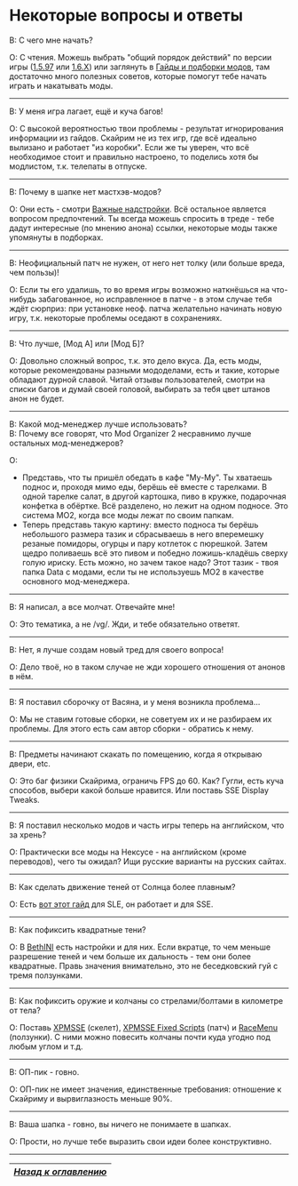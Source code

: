 # Некоторые вопросы и ответы

В: С чего мне начать?

О: С чтения. Можешь выбрать "общий порядок действий" по версии игры ([1.5.97](../01_Main_Info/03_Общий_порядок_действий_(1.5.97).md) или [1.6.Х](../01_Main_Info/03_Общий_порядок_действий_(1.6.X).md)) или заглянуть в [Гайды и подборки модов](../01_Main_Info/04_Гайды_и_подборки_модов.md), там достаточно много полезных советов, которые помогут тебе начать играть и накатывать моды.

------

В: У меня игра лагает, ещё и куча багов!

О: С высокой вероятностью твои проблемы - результат игнорирования информации из гайдов. Скайрим не из тех игр, где всё идеально вылизано и работает "из коробки". Если же ты уверен, что всё необходимое стоит и правильно настроено, то поделись хотя бы модлистом, т.к. телепаты в отпуске.

------

В: Почему в шапке нет мастхэв-модов?

О: Они есть - смотри [Важные надстройки](../01_Main_Info/02_Важные_надстройки.md). Всё остальное является вопросом предпочтений. Ты всегда можешь спросить в треде - тебе дадут интересные (по мнению анона) ссылки, некоторые моды также упомянуты в подборках.

------

В: Неофициальный патч не нужен, от него нет толку (или больше вреда, чем пользы)!

О: Если ты его удалишь, то во время игры возможно наткнёшься на что-нибудь забагованное, но исправленное в патче - в этом случае тебя ждёт сюрприз: при установке неоф. патча желательно начинать новую игру, т.к. некоторые проблемы оседают в сохранениях.

------

В: Что лучше, [Мод А] или [Мод Б]?

О: Довольно сложный вопрос, т.к. это дело вкуса. Да, есть моды, которые рекомендованы разными мододелами, есть и такие, которые обладают дурной славой. Читай отзывы пользователей, смотри на списки багов и думай своей головой, выбирать за тебя цвет штанов анон не будет.

------

В: Какой мод-менеджер лучше использовать?  
В: Почему все говорят, что Mod Organizer 2 несравнимо лучше остальных мод-менеджеров?

О:
+ Представь, что ты пришёл обедать в кафе "Му-Му". Ты хватаешь поднос и, проходя мимо еды, берёшь её вместе с тарелками. В одной тарелке салат, в другой картошка, пиво в кружке, подарочная конфетка в обёртке. Всё разделено, но лежит на одном подносе. Это система МО2, когда все моды лежат по своим папкам.  
+ Теперь представь такую картину: вместо подноса ты берёшь небольшого размера тазик и сбрасываешь в него вперемешку резаные помидоры, огурцы и пару котлеток с пюрешкой. Затем щедро поливаешь всё это пивом и победно ложишь-кладёшь сверху голую ириску. Есть можно, но зачем такое надо? Этот тазик - твоя папка Data с модами, если ты не используешь МО2 в качестве основного мод-менеджера.

------

В: Я написал, а все молчат. Отвечайте мне!

О: Это тематика, а не /vg/. Жди, и тебе обязательно ответят.

------

В: Нет, я лучше создам новый тред для своего вопроса!

О: Дело твоё, но в таком случае не жди хорошего отношения от анонов в нём.

------

В: Я поставил сборочку от Васяна, и у меня возникла проблема...

О: Мы не ставим готовые сборки, не советуем их и не разбираем их проблемы. Для этого есть сам автор сборки - обратись к нему.

------

В: Предметы начинают скакать по помещению, когда я открываю двери, etc.

О: Это баг физики Скайрима, ограничь FPS до 60. Как? Гугли, есть куча способов, выбери какой больше нравится. Или поставь SSE Display Tweaks.

------

В: Я поставил несколько модов и часть игры теперь на английском, что за хрень?

О: Практически все моды на Нексусе - на английском (кроме переводов), чего ты ожидал? Ищи русские варианты на русских сайтах.

------

В: Как сделать движение теней от Солнца более плавным?

О: Есть [вот этот гайд](http://forum.step-project.com/topic/9209-sun-shadow-transition-ini-settings) для SLE, он работает и для SSE.

------

В: Как пофиксить квадратные тени?

О: В [BethINI](https://www.nexusmods.com/skyrimspecialedition/mods/4875) есть настройки и для них. Если вкратце, то чем меньше разрешение теней и чем больше их дальность - тем они более квадратные. Правь значения внимательно, это не беседковский гуй с тремя ползунками.

------

В: Как пофиксить оружие и колчаны со стрелами/болтами в километре от тела?

О: Поставь [XPMSSE](https://www.nexusmods.com/skyrimspecialedition/mods/1988) (скелет), [XPMSSE Fixed Scripts](https://www.nexusmods.com/skyrimspecialedition/mods/44252) (патч) и [RaceMenu](https://www.nexusmods.com/skyrimspecialedition/mods/19080) (ползунки). С ними можно повесить колчаны почти куда угодно под любым углом и т.д.

------

В: ОП-пик - говно.

О: ОП-пик не имеет значения, единственные требования: отношение к Скайриму и вырвиглазность меньше 90%.

------

В: Ваша шапка - говно, вы ничего не понимаете в шапках.

О: Прости, но лучше тебе выразить свои идеи более конструктивно.

------

|[*Назад к оглавлению*](../01_Оглавление.md)|
|:---:|
